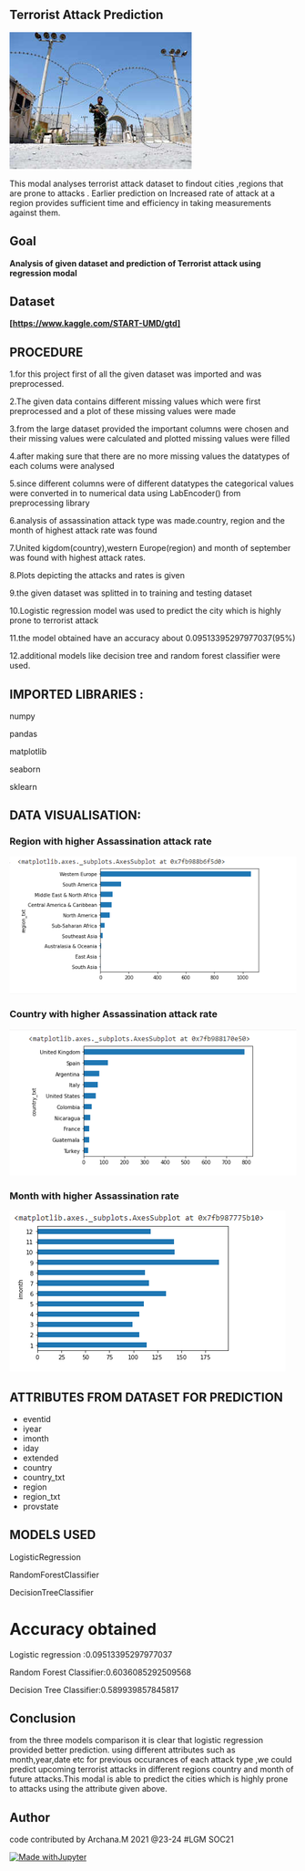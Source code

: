  ## Terrorist Attack Prediction
 
 ![is-it-going-to-end-soon](https://github.com/23-24/ML-ProjectKart/blob/23-24-patch-1/Terrorist%20Attack%20Prediction/Images/is-it-going-to-end-soon.jpg)

This modal analyses terrorist attack dataset to findout cities ,regions that are prone to attacks . Earlier prediction on Increased rate of  attack at a region provides sufficient time and efficiency in taking measurements against them.

## Goal
 **Analysis of given dataset and prediction of Terrorist attack using regression modal**

## Dataset
**[https://www.kaggle.com/START-UMD/gtd]**



## PROCEDURE
1.for this project first of all the given dataset was imported  and was preprocessed.

2.The given data contains different missing values which were first preprocessed and a plot of these missing values were made

3.from the large dataset provided the important columns were chosen and their missing values were calculated and plotted
  missing values were filled

4.after making sure that there are no more missing values the datatypes of each colums were analysed 

5.since different columns were of different datatypes the categorical values were converted in to numerical data using LabEncoder() from preprocessing library

6.analysis of assassination attack type was made.country, region and the month of highest attack rate was found

7.United kigdom(country),western Europe(region) and month of september was found with highest attack rates. 

8.Plots depicting the attacks and rates is given

9.the given dataset was splitted in to training and testing dataset

10.Logistic regression model was used to predict the city which is highly prone to terrorist attack

11.the model obtained have an accuracy about 0.09513395297977037(95%)

12.additional models like decision tree and random forest classifier were used.



## IMPORTED LIBRARIES :

 numpy 
 
 pandas
 
 matplotlib
 
 seaborn 

 sklearn
 
 ## DATA VISUALISATION:
 
 
 ### Region with higher Assassination attack rate
 
 ![im2.png](https://github.com/23-24/ML-ProjectKart/blob/23-24-patch-1/Terrorist%20Attack%20Prediction/Images/im2.PNG)
 
 ### Country with higher Assassination attack rate
 
 ![im1.png](https://github.com/23-24/ML-ProjectKart/blob/23-24-patch-1/Terrorist%20Attack%20Prediction/Images/img1.PNG)
 
 ### Month with higher Assassination rate
 
 ![im3.png](https://github.com/23-24/ML-ProjectKart/blob/23-24-patch-1/Terrorist%20Attack%20Prediction/Images/im3.PNG)
 
 ## ATTRIBUTES FROM DATASET FOR PREDICTION
- eventid	
- iyear	
- imonth	
- iday	
- extended	
- country	
- country_txt	
- region	
- region_txt	
- provstate
 
## MODELS USED
 
 LogisticRegression
 
 RandomForestClassifier
 
 DecisionTreeClassifier
 
 # Accuracy obtained
 
 Logistic regression :0.09513395297977037
 
 Random Forest Classifier:0.6036085292509568
 
 Decision Tree Classifier:0.589939857845817

## Conclusion

from the three models comparison it is clear that logistic regression provided better prediction.
using different attributes such as month,year,date etc for previous occurances of each attack type ,we could predict upcoming terrorist attacks in different regions
country and month of future attacks.This modal is able to predict the cities which is highly prone to attacks using the attribute given above.


## Author

code contributed by Archana.M 2021 @23-24 #LGM SOC21

[![Made withJupyter](https://img.shields.io/badge/Made%20with-Jupyter-orange?style=for-the-badge&logo=Jupyter)](https://jupyter.org/try)
